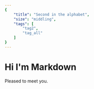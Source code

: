 ```yaml
---
{
    "title": "Second in the alphabet",
    "size": "middling",
    "tags": [
        "tag2",
        "tag_all"
    ]
}
---
```


# Hi I'm Markdown

Pleased to meet you.
